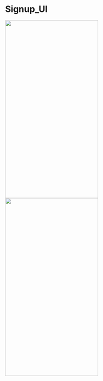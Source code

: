 # Signup_UI

<img src="https://user-images.githubusercontent.com/91935812/216825378-8274ad3c-67ef-4cd7-bf1e-122eb4297ad6.png" height="572" width="300" ><br>
<img src="https://user-images.githubusercontent.com/91935812/216820734-2e46f7ec-7b96-43aa-a150-47a3d9f86404.jpg" height="572" width="300" >
